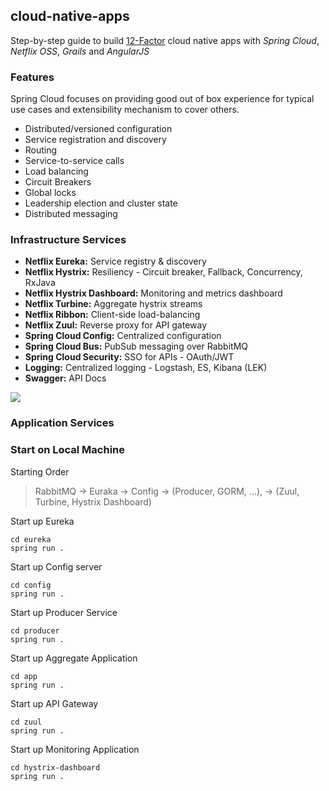 cloud-native-apps
------------------

Step-by-step guide to build [12-Factor](http://12factor.net/) cloud native apps with *Spring Cloud*, *Netflix OSS*, 
*Grails* and *AngularJS*

### Features
Spring Cloud focuses on providing good out of box experience for typical use cases and extensibility mechanism to cover others.

* Distributed/versioned configuration
* Service registration and discovery
* Routing
* Service-to-service calls
* Load balancing
* Circuit Breakers
* Global locks
* Leadership election and cluster state
* Distributed messaging

### Infrastructure Services 

* **Netflix Eureka:** Service registry & discovery
* **Netflix Hystrix:** Resiliency - Circuit breaker, Fallback, Concurrency, RxJava 
* **Netflix Hystrix Dashboard:** Monitoring and metrics dashboard
* **Netflix Turbine:** Aggregate hystrix streams
* **Netflix Ribbon:** Client-side load-balancing
* **Netflix Zuul:** Reverse proxy for API gateway
* **Spring Cloud Config:** Centralized configuration
* **Spring Cloud Bus:** PubSub messaging over RabbitMQ
* **Spring Cloud Security:** SSO for APIs - OAuth/JWT  
* **Logging:** Centralized logging - Logstash, ES, Kibana (LEK)
* **Swagger:** API Docs 


![](./deckset/images/system-landscape.png)
### Application Services 

### Start on Local Machine

Starting  Order
> RabbitMQ -> Euraka -> Config -> (Producer, GORM, ...), -> (Zuul,  Turbine, Hystrix Dashboard)

Start up Eureka
```
cd eureka
spring run .
```

Start up Config server
```
cd config
spring run .
```

Start up Producer Service
```
cd producer
spring run .
```

Start up Aggregate Application
```
cd app
spring run .
```

Start up API Gateway
```
cd zuul
spring run .
```

Start up Monitoring Application
```
cd hystrix-dashboard
spring run .
```